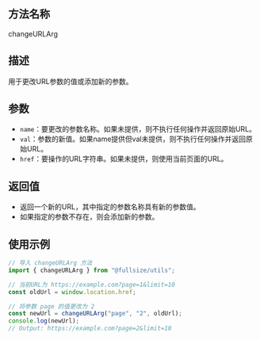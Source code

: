 ## 方法名称

changeURLArg

## 描述

用于更改URL参数的值或添加新的参数。

## 参数

- `name`：要更改的参数名称。如果未提供，则不执行任何操作并返回原始URL。
- `val`：参数的新值。如果name提供但val未提供，则不执行任何操作并返回原始URL。
- `href`：要操作的URL字符串。如果未提供，则使用当前页面的URL。

## 返回值

- 返回一个新的URL，其中指定的参数名称具有新的参数值。
- 如果指定的参数不存在，则会添加新的参数。

## 使用示例

```javascript
// 导入 changeURLArg 方法
import { changeURLArg } from "@fullsize/utils";

// 当前URL为 https://example.com?page=1&limit=10
const oldUrl = window.location.href;

// 将参数 page 的值更改为 2
const newUrl = changeURLArg("page", "2", oldUrl);
console.log(newUrl);
// Output: https://example.com?page=2&limit=10
```
